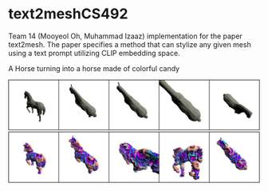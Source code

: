 # text2meshCS492

Team 14 (Mooyeol Oh, Muhammad Izaaz) implementation for the paper text2mesh. The paper specifies a method that can stylize any given mesh using a text prompt utilizing CLIP embedding space.

A Horse turning into a horse made of colorful candy

![Normal Horse](https://github.com/izaazm/text2meshCS492/blob/main/result/candy%20horse/iter_0.jpg?raw=true)
![Candy Horse](https://github.com/izaazm/text2meshCS492/blob/main/result/candy%20horse/iter_600%20(5).jpg?raw=true)
